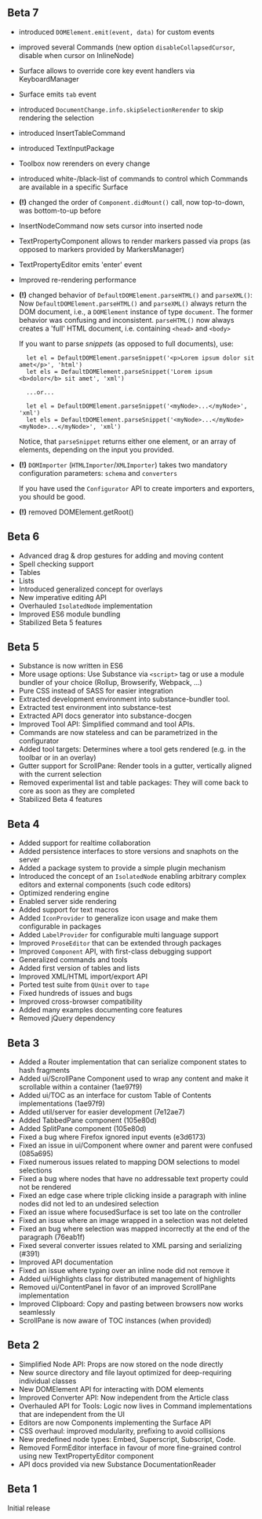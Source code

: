 ## Beta 7

- introduced `DOMElement.emit(event, data)` for custom events
- improved several Commands (new option `disableCollapsedCursor`, disable when cursor on InlineNode)
- Surface allows to override core key event handlers via KeyboardManager
- Surface emits `tab` event
- introduced `DocumentChange.info.skipSelectionRerender` to skip rendering the selection
- introduced InsertTableCommand
- introduced TextInputPackage
- Toolbox now rerenders on every change
- introduced white-/black-list of commands to control which Commands are available in a specific Surface
- **(!)** changed the order of `Component.didMount()` call, now top-to-down, was bottom-to-up before
- InsertNodeCommand now sets cursor into inserted node
- TextPropertyComponent allows to render markers passed via props (as opposed to markers provided by MarkersManager)
- TextPropertyEditor emits 'enter' event
- Improved re-rendering performance
- **(!)** changed behavior of `DefaultDOMElement.parseHTML()` and `parseXML()`:
  Now `DefaultDOMElement.parseHTML()` and `parseXML()` always return the DOM document, i.e., a `DOMElement` instance of type `document`.
  The former behavior was confusing and inconsistent.
  `parseHTML()` now always creates a 'full' HTML document, i.e. containing `<head>` and `<body>`

  If you want to parse *snippets* (as opposed to full documents), use:
  ```
    let el = DefaultDOMElement.parseSnippet('<p>Lorem ipsum dolor sit amet</p>', 'html')
    let els = DefaultDOMElement.parseSnippet('Lorem ipsum <b>dolor</b> sit amet', 'xml')

    ...or...

    let el = DefaultDOMElement.parseSnippet('<myNode>...</myNode>', 'xml')
    let els = DefaultDOMElement.parseSnippet('<myNode>...</myNode><myNode>...</myNode>', 'xml')
  ```
  Notice, that `parseSnippet` returns either one element, or an array of elements, depending on the input you provided.

- **(!)** `DOMImporter` (`HTMLImporter`/`XMLImporter`) takes two mandatory configuration parameters: `schema` and `converters`

  If you have used the `Configurator` API to create importers and exporters, you should be good.
- **(!)** removed DOMElement.getRoot()

## Beta 6

- Advanced drag & drop gestures for adding and moving content
- Spell checking support
- Tables
- Lists
- Introduced generalized concept for overlays
- New imperative editing API
- Overhauled `IsolatedNode` implementation
- Improved ES6 module bundling
- Stabilized Beta 5 features

## Beta 5

- Substance is now written in ES6
- More usage options: Use Substance via `<script>` tag or use a module bundler of your choice (Rollup, Browserify, Webpack, ...)
- Pure CSS instead of SASS for easier integration
- Extracted development environment into substance-bundler tool.
- Extracted test environment into substance-test
- Extracted API docs generator into substance-docgen
- Improved Tool API: Simplified command and tool APIs.
- Commands are now stateless and can be parametrized in the configurator
- Added tool targets: Determines where a tool gets rendered (e.g. in the toolbar or in an overlay)
- Gutter support for ScrollPane: Render tools in a gutter, vertically aligned with the current selection
- Removed experimental list and table packages: They will come back to core as soon as they are completed
- Stabilized Beta 4 features

## Beta 4

- Added support for realtime collaboration
- Added persistence interfaces to store versions and snaphots on the server
- Added a package system to provide a simple plugin mechanism
- Introduced the concept of an `IsolatedNode` enabling arbitrary complex editors and external components (such code editors)
- Optimized rendering engine
- Enabled server side rendering
- Added support for text macros
- Added `IconProvider` to generalize icon usage and make them configurable in packages
- Added `LabelProvider` for configurable multi language support
- Improved `ProseEditor` that can be extended through packages
- Improved `Component` API, with first-class debugging support
- Generalized commands and tools
- Added first version of tables and lists
- Improved XML/HTML import/export API
- Ported test suite from `QUnit` over to `tape`
- Fixed hundreds of issues and bugs
- Improved cross-browser compatibility
- Added many examples documenting core features
- Removed jQuery dependency

## Beta 3

- Added a Router implementation that can serialize component states to hash fragments
- Added ui/ScrollPane Component used to wrap any content and make it scrollable within a container (1ae97f9)
- Added ui/TOC as an interface for custom Table of Contents implementations (1ae97f9)
- Added util/server for easier development (7e12ae7)
- Added TabbedPane component (105e80d)
- Added SplitPane component (105e80d)
- Fixed a bug where Firefox ignored input events (e3d6173)
- Fixed an issue in ui/Component where owner and parent were confused (085a695)
- Fixed numerous issues related to mapping DOM selections to model selections
- Fixed a bug where nodes that have no addressable text property could not be rendered
- Fixed an edge case where triple clicking inside a paragraph with inline nodes did not led to an undesired selection
- Fixed an issue where focusedSurface is set too late on the controller
- Fixed an issue where an image wrapped in a selection was not deleted
- Fixed an bug where selection was mapped incorrectly at the end of the paragraph (76eab1f)
- Fixed several converter issues related to XML parsing and serializing (#391)
- Improved API documentation
- Fixed an issue where typing over an inline node did not remove it
- Added ui/Highlights class for distributed management of highlights
- Removed ui/ContentPanel in favor of an improved ScrollPane implementation
- Improved Clipboard: Copy and pasting between browsers now works seamlessly
- ScrollPane is now aware of TOC instances (when provided)

## Beta 2

- Simplified Node API: Props are now stored on the node directly
- New source directory and file layout optimized for deep-requiring individual classes
- New DOMElement API for interacting with DOM elements
- Improved Converter API: Now independent from the Article class
- Overhauled API for Tools: Logic now lives in Command implementations that are independent from the UI
- Editors are now Components implementing the Surface API
- CSS overhaul: improved modularity, prefixing to avoid collisions
- New predefined node types: Embed, Superscript, Subscript, Code.
- Removed FormEditor interface in favour of more fine-grained control using new TextPropertyEditor component
- API docs provided via new Substance DocumentationReader

## Beta 1

Initial release
